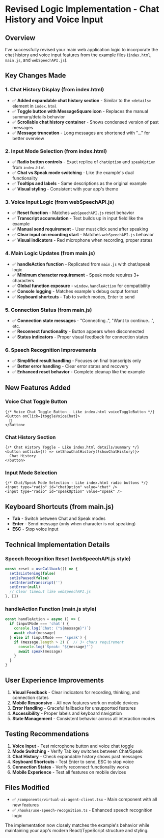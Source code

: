 # Revised Logic Implementation - Chat History and Voice Input

## Overview
I've successfully revised your main web application logic to incorporate the chat history and voice input features from the example files (`index.html`, `main.js`, and `webSpeechAPI.js`).

## Key Changes Made

### 1. Chat History Display (from index.html)
- ✅ **Added expandable chat history section** - Similar to the `<details>` element in `index.html`
- ✅ **Toggle button with MessageSquare icon** - Replaces the manual summary/details behavior
- ✅ **Scrollable chat history container** - Shows condensed version of past messages
- ✅ **Message truncation** - Long messages are shortened with "..." for better overview

### 2. Input Mode Selection (from index.html)
- ✅ **Radio button controls** - Exact replica of `chatOption` and `speakOption` from `index.html`
- ✅ **Chat vs Speak mode switching** - Like the example's dual functionality
- ✅ **Tooltips and labels** - Same descriptions as the original example
- ✅ **Visual styling** - Consistent with your app's theme

### 3. Voice Input Logic (from webSpeechAPI.js)
- ✅ **Reset function** - Matches `webSpeechAPI.js` reset behavior
- ✅ **Transcript accumulation** - Text builds up in input field like the example
- ✅ **Manual send requirement** - User must click send after speaking
- ✅ **Clear input on recording start** - Matches `webSpeechAPI.js` behavior
- ✅ **Visual indicators** - Red microphone when recording, proper states

### 4. Main Logic Updates (from main.js)
- ✅ **handleAction function** - Replicated from `main.js` with chat/speak logic
- ✅ **Minimum character requirement** - Speak mode requires 3+ characters
- ✅ **Global function exposure** - `window.handleAction` for compatibility
- ✅ **Console logging** - Matches example's debug output format
- ✅ **Keyboard shortcuts** - Tab to switch modes, Enter to send

### 5. Connection Status (from main.js)
- ✅ **Connection state messages** - "Connecting..", "Want to continue...", etc.
- ✅ **Reconnect functionality** - Button appears when disconnected
- ✅ **Status indicators** - Proper visual feedback for connection states

### 6. Speech Recognition Improvements
- ✅ **Simplified result handling** - Focuses on final transcripts only
- ✅ **Better error handling** - Clear error states and recovery
- ✅ **Enhanced reset behavior** - Complete cleanup like the example

## New Features Added

### Voice Chat Toggle Button
```tsx
{/* Voice Chat Toggle Button - Like index.html voiceToggleButton */}
<Button onClick={toggleVoiceChat}>
  🎤
</Button>
```

### Chat History Section
```tsx
{/* Chat History Toggle - Like index.html details/summary */}
<button onClick={() => setShowChatHistory(!showChatHistory)}>
  Chat History
</button>
```

### Input Mode Selection
```tsx
{/* Chat/Speak Mode Selection - Like index.html radio buttons */}
<input type="radio" id="chatOption" value="chat" />
<input type="radio" id="speakOption" value="speak" />
```

## Keyboard Shortcuts (from main.js)
- **Tab** - Switch between Chat and Speak modes
- **Enter** - Send message (only when character is not speaking)
- **ESC** - Stop voice input

## Technical Implementation Details

### Speech Recognition Reset (webSpeechAPI.js style)
```typescript
const reset = useCallback(() => {
  setIsListening(false)
  setIsPaused(false)
  setInterimTranscript('')
  setError(null)
  // Clear timeout like webSpeechAPI.js
}, [])
```

### handleAction Function (main.js style)
```typescript
const handleAction = async () => {
  if (inputMode === 'chat') {
    console.log(`Chat: ("${message}")`)
    await chat(message)
  } else if (inputMode === 'speak') {
    if (message.length > 2) {  // 3+ chars requirement
      console.log(`Speak: "${message}"`)
      await speak(message)
    }
  }
}
```

## User Experience Improvements

1. **Visual Feedback** - Clear indicators for recording, thinking, and connection states
2. **Mobile Responsive** - All new features work on mobile devices
3. **Error Handling** - Graceful fallbacks for unsupported features
4. **Accessibility** - Proper labels and keyboard navigation
5. **State Management** - Consistent behavior across all interaction modes

## Testing Recommendations

1. **Voice Input** - Test microphone button and voice chat toggle
2. **Mode Switching** - Verify Tab key switches between Chat/Speak
3. **Chat History** - Check expandable history shows past messages
4. **Keyboard Shortcuts** - Test Enter to send, ESC to stop voice
5. **Connection States** - Verify reconnect functionality works
6. **Mobile Experience** - Test all features on mobile devices

## Files Modified

- ✅ `/components/virtual-ai-agent-client.tsx` - Main component with all new features
- ✅ `/hooks/use-speech-recognition.ts` - Enhanced speech recognition logic

The implementation now closely matches the example's behavior while maintaining your app's modern React/TypeScript structure and styling.
